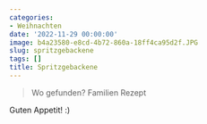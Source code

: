 ```yaml
---
categories:
- Weihnachten
date: '2022-11-29 00:00:00'
image: b4a23580-e8cd-4b72-860a-18ff4ca95d2f.JPG
slug: spritzgebackene
tags: []
title: Spritzgebackene
---
```



> Wo gefunden? Familien Rezept

Guten Appetit! :)